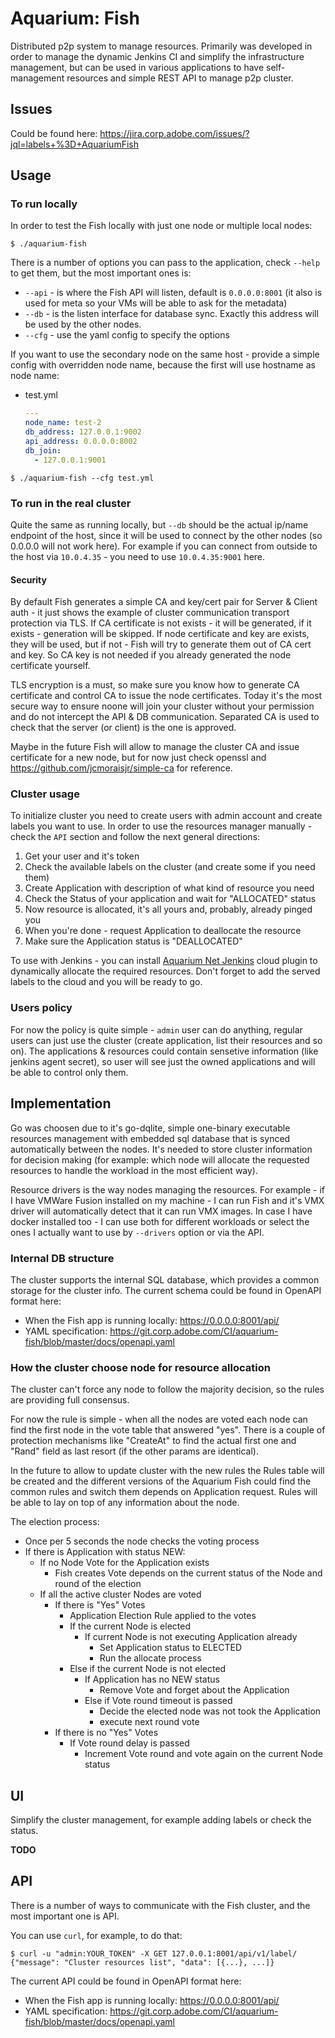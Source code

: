 # Aquarium: Fish

Distributed p2p system to manage resources. Primarily was developed in order to manage the dynamic
Jenkins CI and simplify the infrastructure management, but can be used in various applications to
have self-management resources and simple REST API to manage p2p cluster.

## Issues

Could be found here: https://jira.corp.adobe.com/issues/?jql=labels+%3D+AquariumFish

## Usage

### To run locally

In order to test the Fish locally with just one node or multiple local nodes:
```
$ ./aquarium-fish
```

There is a number of options you can pass to the application, check `--help` to get them, but the
most important ones is:
* `--api` - is where the Fish API will listen, default is `0.0.0.0:8001` (it also is used for meta
so your VMs will be able to ask for the metadata)
* `--db` - is the listen interface for database sync. Exactly this address will be used by the other
nodes.
* `--cfg` - use the yaml config to specify the options

If you want to use the secondary node on the same host - provide a simple config with overridden
node name, because the first will use hostname as node name:
* test.yml
   ```yaml
   ---
   node_name: test-2
   db_address: 127.0.0.1:9002
   api_address: 0.0.0.0:8002
   db_join:
     - 127.0.0.1:9001
   ```

```
$ ./aquarium-fish --cfg test.yml
```

### To run in the real cluster

Quite the same as running locally, but `--db` should be the actual ip/name endpoint of the host,
since it will be used to connect by the other nodes (so 0.0.0.0 will not work here). For example if
you can connect from outside to the host via `10.0.4.35` - you need to use `10.0.4.35:9001` here.

#### Security

By default Fish generates a simple CA and key/cert pair for Server & Client auth - it just shows the
example of cluster communication transport protection via TLS. If CA certificate is not exists - it
will be generated, if it exists - generation will be skipped. If node certificate and key are
exists, they will be used, but if not - Fish will try to generate them out of CA cert and key. So CA
key is not needed if you already generated the node certificate yourself.

TLS encryption is a must, so make sure you know how to generate CA certificate and control CA to
issue the node certificates. Today it's the most secure way to ensure noone will join your cluster
without your permission and do not intercept the API & DB communication. Separated CA is used to
check that the server (or client) is the one is approved.

Maybe in the future Fish will allow to manage the cluster CA and issue certificate for a new node,
but for now just check openssl and https://github.com/jcmoraisjr/simple-ca for reference.

### Cluster usage

To initialize cluster you need to create users with admin account and create labels you want to use.
In order to use the resources manager manually - check the `API` section and follow the next general
directions:

1. Get your user and it's token
2. Check the available labels on the cluster (and create some if you need them)
3. Create Application with description of what kind of resource you need
4. Check the Status of your application and wait for "ALLOCATED" status
5. Now resource is allocated, it's all yours and, probably, already pinged you
6. When you're done - request Application to deallocate the resource
7. Make sure the Application status is "DEALLOCATED"

To use with Jenkins - you can install [Aquarium Net Jenkins](https://git.corp.adobe.com/CI/aquarium-net-jenkins)
cloud plugin to dynamically allocate the required resources. Don't forget to add the served labels
to the cloud and you will be ready to go.

### Users policy

For now the policy is quite simple - `admin` user can do anything, regular users can just use the
cluster (create application, list their resources and so on). The applications & resources could
contain sensetive information (like jenkins agent secret), so user will see just the owned
applications and will be able to control only them.

## Implementation

Go was choosen due to it's go-dqlite, simple one-binary executable resources management with
embedded sql database that is synced automatically between the nodes. It's needed to store cluster
information for decision making (for example: which node will allocate the requested resources to
handle the workload in the most efficient way).

Resource drivers is the way nodes managing the resources. For example - if I have VMWare Fusion
installed on my machine - I can run Fish and it's VMX driver will automatically detect that it can
run VMX images. In case I have docker installed too - I can use both for different workloads or
select the ones I actually want to use by `--drivers` option or via the API.

### Internal DB structure

The cluster supports the internal SQL database, which provides a common storage for the cluster
info. The current schema could be found in OpenAPI format here:
 * When the Fish app is running locally: https://0.0.0.0:8001/api/
 * YAML specification: https://git.corp.adobe.com/CI/aquarium-fish/blob/master/docs/openapi.yaml

### How the cluster choose node for resource allocation

The cluster can't force any node to follow the majority decision, so the rules are providing full
consensus.

For now the rule is simple - when all the nodes are voted each node can find the first node in the
vote table that answered "yes". There is a couple of protection mechanisms like "CreateAt" to find
the actual first one and "Rand" field as last resort (if the other params are identical).

In the future to allow to update cluster with the new rules the Rules table will be created and the
different versions of the Aquarium Fish could find the common rules and switch them depends on
Application request. Rules will be able to lay on top of any information about the node.

The election process:
* Once per 5 seconds the node checks the voting process
* If there is Application with status NEW:
   * If no Node Vote for the Application exists
      * Fish creates Vote depends on the current status of the Node and round of the election
   * If all the active cluster Nodes are voted
      * If there is "Yes" Votes
         * Application Election Rule applied to the votes
         * If the current Node is elected
            * If current Node is not executing Application already
               * Set Application status to ELECTED
               * Run the allocate process
         * Else if the current Node is not elected
            * If Application has no NEW status
               * Remove Vote and forget about the Application
            * Else if Vote round timeout is passed
               * Decide the elected node was not took the Application
               * execute next round vote
      * If there is no "Yes" Votes
         * If Vote round delay is passed
            * Increment Vote round and vote again on the current Node status

## UI

Simplify the cluster management, for example adding labels or check the status.

**TODO**

## API

There is a number of ways to communicate with the Fish cluster, and the most important one is API.

You can use `curl`, for example, to do that:
```
$ curl -u "admin:YOUR_TOKEN" -X GET 127.0.0.1:8001/api/v1/label/
{"message": "Cluster resources list", "data": [{...}, ...]}
```

The current API could be found in OpenAPI format here:
 * When the Fish app is running locally: https://0.0.0.0:8001/api/
 * YAML specification: https://git.corp.adobe.com/CI/aquarium-fish/blob/master/docs/openapi.yaml
